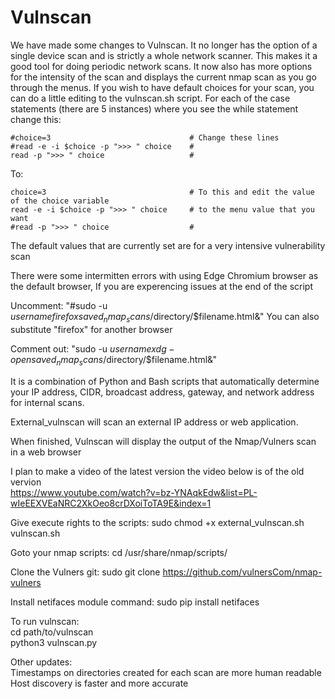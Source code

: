# Vulnscan

We have made some changes to Vulnscan. It no longer has the option of a single device scan and is strictly a whole network scanner. This makes it a good tool for doing periodic network scans. It now also has more options for the intensity of the scan and displays the current nmap scan as you go through the menus. If you wish to have default choices for your scan, you can do a little editing to the vulnscan.sh script.  For each of the case statements (there are 5 instances) where you see the while statement change this:
                                                                                                                                    
    #choice=3                               # Change these lines 
    #read -e -i $choice -p ">>> " choice    # 
    read -p ">>> " choice                   # 
    
To: 

    choice=3                                # To this and edit the value of the choice variable
    read -e -i $choice -p ">>> " choice     # to the menu value that you want
    #read -p ">>> " choice                  #
    
The default values that are currently set are for a very intensive vulnerability scan

There were some intermitten errors with using Edge Chromium browser as the default browser, If you are experencing issues at the end of the script

Uncomment:  "#sudo -u $username firefox saved_nmap_scans/$directory/$filename.html&"    You can also substitute "firefox" for another browser

Comment out:  "sudo -u $username xdg-open saved_nmap_scans/$directory/$filename.html&"   

It is a combination of Python and Bash scripts that automatically determine your IP address, CIDR, broadcast address, gateway, and network address for internal scans.

External_vulnscan will scan an external IP address or web application.

When finished, Vulnscan will display the output of the Nmap/Vulners scan in a web browser

I plan to make a video of the latest version the video below is of the old vervion                                                                                
https://www.youtube.com/watch?v=bz-YNAqkEdw&list=PL-wIeEEXVEaNRC2XkOeo8crDXoiToTA9E&index=1

Give execute rights to the scripts: 
sudo chmod +x external_vulnscan.sh vulnscan.sh

Goto your nmap scripts: 
cd /usr/share/nmap/scripts/

Clone the Vulners git:
sudo git clone https://github.com/vulnersCom/nmap-vulners

Install netifaces module command: 
sudo pip install netifaces

To run vulnscan:                                                                                                                                                   
cd path/to/vulnscan                                                                                                                                               
python3 vulnscan.py

Other updates:                                                                                                                                                    
Timestamps on directories created for each scan are more human readable                                                                                          
Host discovery is faster and more accurate



